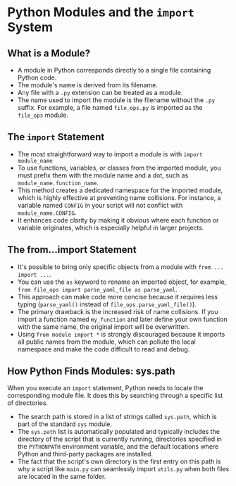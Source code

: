 # Python Modules and the `import` System

## What is a Module?

- A module in Python corresponds directly to a single file containing Python code.
- The module's name is derived from its filename.
- Any file with a `.py` extension can be treated as a module.
- The name used to import the module is the filename without the `.py` suffix. For example, a file named `file_ops.py` is imported as the `file_ops` module.

## The `import` Statement

- The most straightforward way to import a module is with `import module_name`
- To use functions, variables, or classes from the imported module, you must prefix them with the module name and a dot, such as `module_name.function_name`.
- This method creates a dedicated namespace for the imported module, which is highly effective at preventing name collisions. For instance, a variable named `CONFIG` in your script will not conflict with `module_name.CONFIG`.
- It enhances code clarity by making it obvious where each function or variable originates, which is especially helpful in larger projects.

## The from...import Statement

- It's possible to bring only specific objects from a module with `from ... import ...`.
- You can use the `as` keyword to rename an imported object, for example, `from file_ops import parse_yaml_file as parse_yaml`.
- This approach can make code more concise because it requires less typing (`parse_yaml()` instead of `file_ops.parse_yaml_file()`).
- The primary drawback is the increased risk of name collisions. If you import a function named `my_function` and later define your own function with the same name, the original import will be overwritten.
- Using `from module import *` is strongly discouraged because it imports all public names from the module, which can pollute the local namespace and make the code difficult to read and debug.

## How Python Finds Modules: sys.path

When you execute an `import` statement, Python needs to locate the corresponding module file. It does this by searching through a specific list of directories.

- The search path is stored in a list of strings called `sys.path`, which is part of the standard `sys` module.
- The `sys.path` list is automatically populated and typically includes the directory of the script that is currently running, directories specified in the `PYTHONPATH` environment variable, and the default locations where Python and third-party packages are installed.
- The fact that the script's own directory is the first entry on this path is why a script like `main.py` can seamlessly import `utils.py` when both files are located in the same folder.
